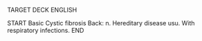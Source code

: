 TARGET DECK
ENGLISH

START
Basic
Cystic fibrosis
Back: n. Hereditary disease usu. With respiratory infections.
END
